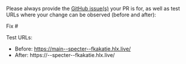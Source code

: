 Please always provide the [GitHub issue(s)](../issues) your PR is for, as well as test URLs where your change can be observed (before and after):

Fix #<gh-issue-id>

Test URLs:
- Before: https://main--specter--fkakatie.hlx.live/
- After: https://<branch>--specter--fkakatie.hlx.live/
